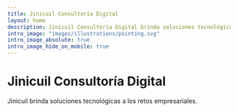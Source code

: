 ```yaml
---
title: Jinicuil Consultoría Digital
layout: home
description: Jinicuil Consultoría Digital brinda soluciones tecnológicas a los retos empresariales.
intro_image: "images/illustrations/pointing.svg"
intro_image_absolute: true
intro_image_hide_on_mobile: true
---
```


# Jinicuil Consultoría Digital

Jinicuil brinda soluciones tecnológicas a los retos empresariales.
